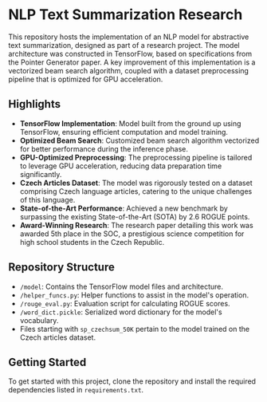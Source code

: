 # NLP Text Summarization Research

This repository hosts the implementation of an NLP model for abstractive text summarization, designed as part of a research project. 
The model architecture was constructed in TensorFlow, based on specifications from the Pointer Generator paper. 
A key improvement of this implementation is a vectorized beam search algorithm, coupled with a dataset preprocessing pipeline that is optimized for GPU acceleration.

## Highlights

- **TensorFlow Implementation**: Model built from the ground up using TensorFlow, ensuring efficient computation and model training.
- **Optimized Beam Search**: Customized beam search algorithm vectorized for better performance during the inference phase.
- **GPU-Optimized Preprocessing**: The preprocessing pipeline is tailored to leverage GPU acceleration, reducing data preparation time significantly.
- **Czech Articles Dataset**: The model was rigorously tested on a dataset comprising Czech language articles, catering to the unique challenges of this language.
- **State-of-the-Art Performance**: Achieved a new benchmark by surpassing the existing State-of-the-Art (SOTA) by 2.6 ROGUE points.
- **Award-Winning Research**: The research paper detailing this work was awarded 5th place in the SOC, a prestigious science competition for high school students in the Czech Republic.

## Repository Structure

- `/model`: Contains the TensorFlow model files and architecture.
- `/helper_funcs.py`: Helper functions to assist in the model's operation.
- `/rouge_eval.py`: Evaluation script for calculating ROGUE scores.
- `/word_dict.pickle`: Serialized word dictionary for the model's vocabulary.
- Files starting with `sp_czechsum_50K` pertain to the model trained on the Czech articles dataset.

## Getting Started

To get started with this project, clone the repository and install the required dependencies listed in `requirements.txt`.

